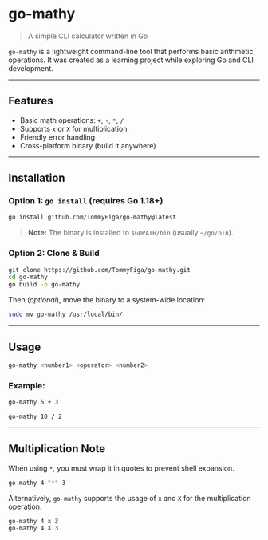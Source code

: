 # go-mathy
> A simple CLI calculator written in Go

`go-mathy` is a lightweight command-line tool that performs basic arithmetic operations.
It was created as a learning project while exploring Go and CLI development.

---

## Features
- Basic math operations: `+`, `-`, `*`, `/`
- Supports `x` or `X` for multiplication
- Friendly error handling
- Cross-platform binary (build it anywhere)

---

## Installation
### Option 1: `go install` (requires Go 1.18+)

``` bash
go install github.com/TommyFiga/go-mathy@latest
```

> **Note:** The binary is installed to `$GOPATH/bin` (usually `~/go/bin`).

### Option 2: Clone & Build

``` bash
git clone https://github.com/TommyFiga/go-mathy.git
cd go-mathy
go build -o go-mathy
```

Then (_optional_), move the binary to a system-wide location:

``` bash
sudo mv go-mathy /usr/local/bin/
```

---

## Usage

``` bash
go-mathy <number1> <operator> <number2>
```

### Example:
``` bash
go-mathy 5 + 3
```

``` bash
go-mathy 10 / 2
```

---

## Multiplication Note
When using `*`, you must wrap it in quotes to prevent shell expansion. 

``` bash
go-mathy 4 "*" 3
```

Alternatively, `go-mathy` supports the usage of `x` and `X` for the multiplication operation.

``` bash
go-mathy 4 x 3
go-mathy 4 X 3
```